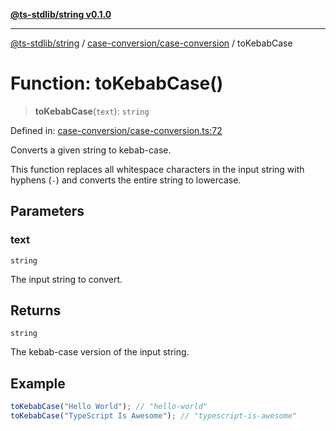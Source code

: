 [**@ts-stdlib/string v0.1.0**](../../../README.md)

***

[@ts-stdlib/string](../../../README.md) / [case-conversion/case-conversion](../README.md) / toKebabCase

# Function: toKebabCase()

> **toKebabCase**(`text`): `string`

Defined in: [case-conversion/case-conversion.ts:72](https://github.com/gabaudette/ts-stdlib/blob/8e7816af16ba99a04cff637dfff9fab2e1e392d8/packages/string/src/case-conversion/case-conversion.ts#L72)

Converts a given string to kebab-case.

This function replaces all whitespace characters in the input string with hyphens (`-`)
and converts the entire string to lowercase.

## Parameters

### text

`string`

The input string to convert.

## Returns

`string`

The kebab-case version of the input string.

## Example

```typescript
toKebabCase("Hello World"); // "hello-world"
toKebabCase("TypeScript Is Awesome"); // "typescript-is-awesome"
```
